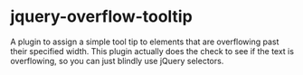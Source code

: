 jquery-overflow-tooltip
=======================

A plugin to assign a simple tool tip to elements that are overflowing past their specified width. This plugin actually does the check to see if the text is overflowing, so you can just blindly use jQuery selectors.